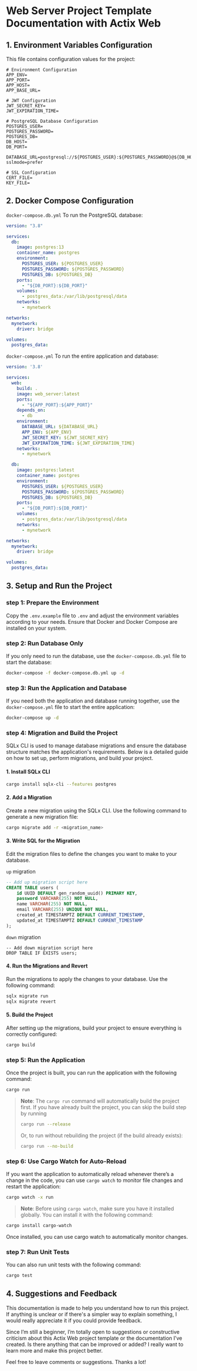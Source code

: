 # Web Server Project Template Documentation with Actix Web

## 1. Environment Variables Configuration

This file contains configuration values for the project:

```env
# Environment Configuration
APP_ENV=
APP_PORT=
APP_HOST=
APP_BASE_URL=

# JWT Configuration
JWT_SECRET_KEY=
JWT_EXPIRATION_TIME=

# PostgreSQL Database Configuration
POSTGRES_USER=
POSTGRES_PASSWORD=
POSTGRES_DB=
DB_HOST=
DB_PORT=

DATABASE_URL=postgresql://${POSTGRES_USER}:${POSTGRES_PASSWORD}@${DB_HOST}:${DB_PORT}/${POSTGRES_DB}?sslmode=prefer

# SSL Configuration
CERT_FILE=
KEY_FILE=
```
## 2. Docker Compose Configuration

```docker-compose.db.yml```
To run the PostgreSQL database:

```yml
version: "3.8"

services:
  db:
    image: postgres:13
    container_name: postgres
    environment:
      POSTGRES_USER: ${POSTGRES_USER}
      POSTGRES_PASSWORD: ${POSTGRES_PASSWORD}
      POSTGRES_DB: ${POSTGRES_DB}
    ports:
      - "${DB_PORT}:${DB_PORT}"
    volumes:
      - postgres_data:/var/lib/postgresql/data
    networks:
      - mynetwork

networks:
  mynetwork:
    driver: bridge

volumes:
  postgres_data:
```

```docker-compose.yml```
To run the entire application and database:

``` yml
version: '3.8'

services:
  web:
    build: .
    image: web_server:latest
    ports:
      - "${APP_PORT}:${APP_PORT}"
    depends_on:
      - db
    environment:
      DATABASE_URL: ${DATABASE_URL}
      APP_ENV: ${APP_ENV}
      JWT_SECRET_KEY: ${JWT_SECRET_KEY}
      JWT_EXPIRATION_TIME: ${JWT_EXPIRATION_TIME}
    networks:
      - mynetwork

  db:
    image: postgres:latest
    container_name: postgres
    environment:
      POSTGRES_USER: ${POSTGRES_USER}
      POSTGRES_PASSWORD: ${POSTGRES_PASSWORD}
      POSTGRES_DB: ${POSTGRES_DB}
    ports:
      - "${DB_PORT}:${DB_PORT}"
    volumes:
      - postgres_data:/var/lib/postgresql/data
    networks:
      - mynetwork

networks:
  mynetwork:
    driver: bridge

volumes:
  postgres_data:
```

## 3. Setup and Run the Project
### step 1: Prepare the Environment
Copy the ```.env.example``` file to ```.env``` and adjust the environment variables according to your needs.
Ensure that Docker and Docker Compose are installed on your system.

### step 2: Run Database Only
If you only need to run the database, use the ```docker-compose.db.yml``` file to start the database:

```bash
docker-compose -f docker-compose.db.yml up -d
```

### step 3: Run the Application and Database
If you need both the application and database running together, use the ```docker-compose.yml``` file to start the entire application:

```bash
docker-compose up -d
```

### step 4: Migration and Build the Project

SQLx CLI is used to manage database migrations and ensure the database structure matches the application's requirements. Below is a detailed guide on how to set up, perform migrations, and build your project.

#### 1. Install SQLx CLI
```bash
cargo install sqlx-cli --features postgres
```

#### 2. Add a Migration
Create a new migration using the SQLx CLI. Use the following command to generate a new migration file:

```bash
cargo migrate add -r <migration_name>
```

#### 3. Write SQL for the Migration
Edit the migration files to define the changes you want to make to your database.

```up``` migration
```sql
-- Add up migration script here
CREATE TABLE users (
    id UUID DEFAULT gen_random_uuid() PRIMARY KEY,
    password VARCHAR(255) NOT NULL,
    name VARCHAR(255) NOT NULL,
    email VARCHAR(255) UNIQUE NOT NULL,
    created_at TIMESTAMPTZ DEFAULT CURRENT_TIMESTAMP,
    updated_at TIMESTAMPTZ DEFAULT CURRENT_TIMESTAMP
);
```

```down``` migration
```sqlx
-- Add down migration script here
DROP TABLE IF EXISTS users;
````

#### 4. Run the Migrations and Revert
Run the migrations to apply the changes to your database. Use the following command:

```bash
sqlx migrate run
sqlx migrate revert
```

#### 5. Build the Project
After setting up the migrations, build your project to ensure everything is correctly configured:

```bash
cargo build
```

### step 5: Run the Application
Once the project is built, you can run the application with the following command:

```bash
cargo run
```
> **Note**: The ```cargo run``` command will automatically build the project first. If you have already built the project, you can skip the build step by running
> ```bash
> cargo run --release
> ```
> Or, to run without rebuilding the project (if the build already exists):
> ```bash
> cargo run --no-build
> ```


### step 6: Use Cargo Watch for Auto-Reload
If you want the application to automatically reload whenever there’s a change in the code, you can use ```cargo watch``` to monitor file changes and restart the application:

```bash
cargo watch -x run
```
> **Note**: Before using ```cargo watch```, make sure you have it installed globally. You can install it with the following command:


```bash
cargo install cargo-watch
```
Once installed, you can use cargo watch to automatically monitor changes.

### step 7: Run Unit Tests
You can also run unit tests with the following command:

```bash
cargo test
```
## 4. Suggestions and Feedback

This documentation is made to help you understand how to run this project. If anything is unclear or if there's a simpler way to explain something, I would really appreciate it if you could provide feedback.

Since I’m still a beginner, I’m totally open to suggestions or constructive criticism about this Actix Web project template or the documentation I’ve created. Is there anything that can be improved or added? I really want to learn more and make this project better.

Feel free to leave comments or suggestions. Thanks a lot!
